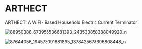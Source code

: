# ARTHECT
ARTHECT: A WIFI- Based Household Electric Current Terminator

![88950388_673956536681393_243533858388049920_n](https://github.com/kitian4k/ARTHECT/assets/133766189/908fc04a-cfb2-4ac6-bda6-fe72c0b741c7)

![87644056_194573091881895_1378425678696808448_n](https://github.com/kitian4k/ARTHECT/assets/133766189/666d76f7-902a-4ecc-b5f2-ecda14d10bc1)

